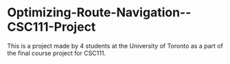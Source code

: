 # Optimizing-Route-Navigation--CSC111-Project
This is a project made by 4 students at the University of Toronto as a part of the final course project for CSC111.
